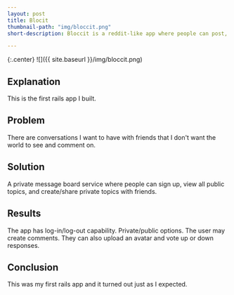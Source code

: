 ```yaml
---
layout: post
title: Blocit
thumbnail-path: "img/bloccit.png"
short-description: Bloccit is a reddit-like app where people can post, vote on, share and save links and comments.

---
```


{:.center}
![]({{ site.baseurl }}/img/bloccit.png)

## Explanation

This is the first rails app I built.

## Problem

There are conversations I want to have with friends that I don't want the world to see and comment on.

## Solution

A private message board service where people can sign up, view all public topics, and create/share private topics with friends.

## Results

The app has log-in/log-out capability. Private/public options. The user may create comments. They can also upload an avatar and vote up or down responses.

## Conclusion

This was my first rails app and it turned out just as I expected.